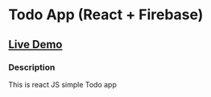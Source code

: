 # Todo App (React + Firebase)

## [Live Demo](https://todoapp-e36ab.web.app/)

### Description

This is react JS simple Todo app

